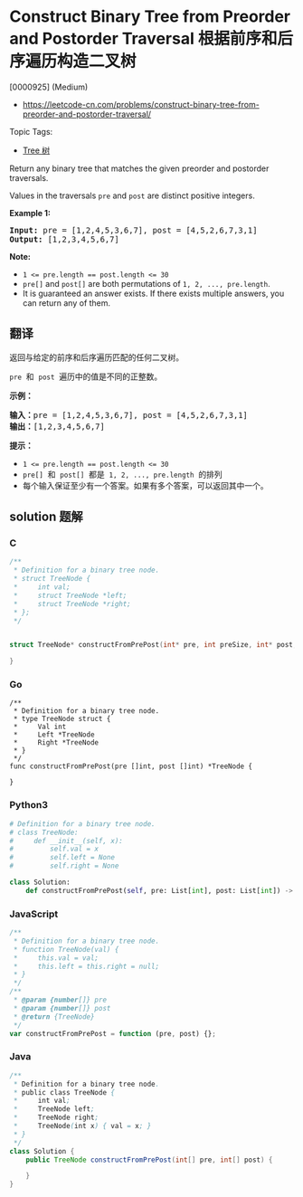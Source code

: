# Construct Binary Tree from Preorder and Postorder Traversal 根据前序和后序遍历构造二叉树

[0000925] (Medium)

- https://leetcode-cn.com/problems/construct-binary-tree-from-preorder-and-postorder-traversal/

Topic Tags:

- [Tree 树](https://leetcode-cn.com/tag/tree/)

Return any binary tree that matches the given preorder and postorder traversals.

Values in the traversals `pre` and `post` are distinct positive integers.

**Example 1:**

<pre><strong>Input: </strong>pre = <span id="example-input-1-1">[1,2,4,5,3,6,7]</span>, post = <span id="example-input-1-2">[4,5,2,6,7,3,1]</span>
<strong>Output: </strong><span id="example-output-1">[1,2,3,4,5,6,7]</span>
</pre>

**Note:**

- `1 <= pre.length == post.length <= 30`
- `pre[]` and `post[]` are both permutations of `1, 2, ..., pre.length`.
- It is guaranteed an answer exists. If there exists multiple answers, you can return any of them.

## 翻译

返回与给定的前序和后序遍历匹配的任何二叉树。

`pre`  和  `post`  遍历中的值是不同的正整数。

**示例：**

<pre><strong>输入：</strong>pre = [1,2,4,5,3,6,7], post = [4,5,2,6,7,3,1]
<strong>输出：</strong>[1,2,3,4,5,6,7]
</pre>

**提示：**

- `1 <= pre.length == post.length <= 30`
- `pre[]`  和  `post[]`  都是  `1, 2, ..., pre.length`  的排列
- 每个输入保证至少有一个答案。如果有多个答案，可以返回其中一个。

## solution 题解

### C

```c
/**
 * Definition for a binary tree node.
 * struct TreeNode {
 *     int val;
 *     struct TreeNode *left;
 *     struct TreeNode *right;
 * };
 */


struct TreeNode* constructFromPrePost(int* pre, int preSize, int* post, int postSize){

}


```

### Go

```golang
/**
 * Definition for a binary tree node.
 * type TreeNode struct {
 *     Val int
 *     Left *TreeNode
 *     Right *TreeNode
 * }
 */
func constructFromPrePost(pre []int, post []int) *TreeNode {

}
```

### Python3

```python
# Definition for a binary tree node.
# class TreeNode:
#     def __init__(self, x):
#         self.val = x
#         self.left = None
#         self.right = None

class Solution:
    def constructFromPrePost(self, pre: List[int], post: List[int]) -> TreeNode:

```

### JavaScript

```javascript
/**
 * Definition for a binary tree node.
 * function TreeNode(val) {
 *     this.val = val;
 *     this.left = this.right = null;
 * }
 */
/**
 * @param {number[]} pre
 * @param {number[]} post
 * @return {TreeNode}
 */
var constructFromPrePost = function (pre, post) {};
```

### Java

```java
/**
 * Definition for a binary tree node.
 * public class TreeNode {
 *     int val;
 *     TreeNode left;
 *     TreeNode right;
 *     TreeNode(int x) { val = x; }
 * }
 */
class Solution {
    public TreeNode constructFromPrePost(int[] pre, int[] post) {

    }
}
```
